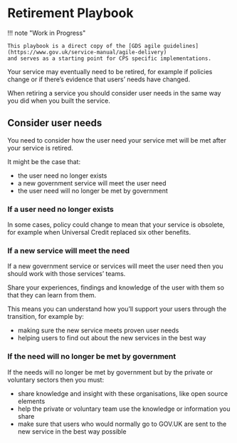 # Retirement Playbook

!!! note "Work in Progress"

    This playbook is a direct copy of the [GDS agile guidelines](https://www.gov.uk/service-manual/agile-delivery)
    and serves as a starting point for CPS specific implementations.

Your service may eventually need to be retired, for example if policies change or if there’s evidence that users’ needs have changed.

When retiring a service you should consider user needs in the same way you did when you built the service.

## Consider user needs

You need to consider how the user need your service met will be met after your service is retired.

It might be the case that:

* the user need no longer exists
* a new government service will meet the user need
* the user need will no longer be met by government

### If a user need no longer exists

In some cases, policy could change to mean that your service is obsolete, for example when Universal Credit replaced six
other benefits.

### If a new service will meet the need

If a new government service or services will meet the user need then you should work with those services’ teams.

Share your experiences, findings and knowledge of the user with them so that they can learn from them.

This means you can understand how you’ll support your users through the transition, for example by:

* making sure the new service meets proven user needs
* helping users to find out about the new services in the best way

### If the need will no longer be met by government

If the needs will no longer be met by government but by the private or voluntary sectors then you must:

* share knowledge and insight with these organisations, like open source elements
* help the private or voluntary team use the knowledge or information you share
* make sure that users who would normally go to GOV.UK are sent to the new service in the best way possible
